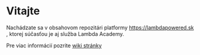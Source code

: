 # Vitajte

Nachádzate sa v obsahovom repozitári platformy https://lambdapowered.sk , ktorej súčasťou je aj služba Lambda Academy.

Pre viac informácií pozrite [wiki stránky](https://github.com/lambdapowered/lambdapowered.sk/wiki)
